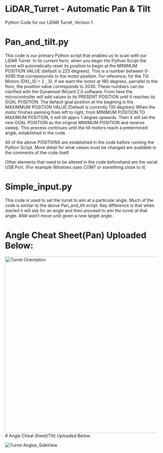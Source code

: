 # LiDAR_Turret - Automatic Pan & Tilt

Python Code for our LiDAR Turret, Version 1.


# Pan_and_tilt.py
This code is our primary Python script that enables us to scan with our LiDAR Turret. 
In its current form,  when you begin the Python Script the turret will automatically reset its position to begin at the MINIMUM POSITION VALUE (default is 225 degrees). This is a number between 0-4095 that correpesonds to the motor position. For reference, for the Tilt Motors (DXL_ID = 2 , 3), if we want the motor at 180 degrees, parrallel to the floor, the position value corresponds to 2030. These numbers can be clarified with the Dynamixel Wizard 2.0 software.
From here the microcontroller will add values to its PRESENT POSITION until it reaches its GOAL POSITION. The default goal position at the begining is the MAXIMMUM POSITION VALUE.(Default is currently 135 degrees)
When the motor finshes panning from left to right, from MINIMUM POSITION TO MAXIMUM POSITION, it will tilt apprx 1 degree upwards. Then it will set the new GOAL POSITION as the original MINIMUM POSITION and reverse sweep.
This process continues until the tilt motors reach a pretermined angle, established in the code.

All of the above POSITIONS are established in the code before running the Python Script. More detail for what values must be changed are available in the comments of the code itself.

Other elements that need to be altered in the code beforehand are the serial USB Port. (For example Windows uses COM7 or something close to it)


# Simple_input.py
This code is used to set the turret to aim at a particular angle.
Much of the code is similar to the above Pan_and_tilt script.
Key difference is that when started it will ask for an angle and then proceed to aim the turret at that angle. ANd won't move until given a new target angle.


# Angle Cheat Sheet(Pan) Uploaded Below:
<img width="582" alt="Turret Orientation" src="https://user-images.githubusercontent.com/37347754/121200152-841f3800-c841-11eb-8442-06c187f5db97.png">
# Angle Cheat Sheet(Tilt) Uploaded Below:

![Turret Angles_SideView](https://user-images.githubusercontent.com/24493952/120858223-7ec7a200-c550-11eb-8aca-8b90030b06cd.jpg)





